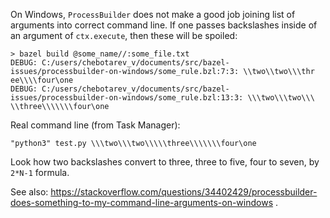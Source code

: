 ﻿On Windows, `ProcessBuilder` does not make a good job joining list of arguments into correct command line.
If one passes backslashes inside of an argument of `ctx.execute`, then these will be spoiled:

```
> bazel build @some_name//:some_file.txt
DEBUG: C:/users/chebotarev_v/documents/src/bazel-issues/processbuilder-on-windows/some_rule.bzl:7:3: \\two\\two\\\thr
ee\\\\four\one
DEBUG: C:/users/chebotarev_v/documents/src/bazel-issues/processbuilder-on-windows/some_rule.bzl:13:3: \\\two\\\two\\\
\\three\\\\\\\four\one
```

Real command line (from Task Manager):

```
"python3" test.py \\\two\\\two\\\\\three\\\\\\\four\one
```

Look how two backslashes convert to three, three to five, four to seven, by `2*N-1` formula.

See also: https://stackoverflow.com/questions/34402429/processbuilder-does-something-to-my-command-line-arguments-on-windows .
